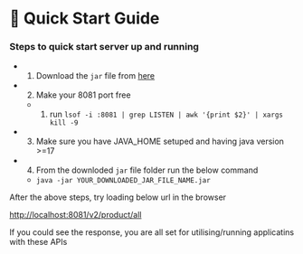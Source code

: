 # 🔖 Quick Start Guide


### Steps to quick start server up and running

- 1. Download the `jar` file from [here](https://)
- 2. Make your 8081 port free
    - 1. run ```lsof -i :8081 | grep LISTEN | awk '{print $2}' | xargs kill -9``` 
- 3. Make sure you have JAVA_HOME setuped and having java version >=17
- 4. From the downloded `jar` file folder run the below command
    - ```java -jar YOUR_DOWNLOADED_JAR_FILE_NAME.jar```


After the above steps, try loading below url in the browser

[http://localhost:8081/v2/product/all](http://localhost:8081/v2/product/all)

If you could see the response, you are all set for utilising/running applicatins with these APIs